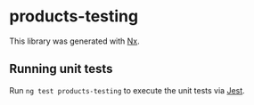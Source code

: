 # products-testing

This library was generated with [Nx](https://nx.dev).

## Running unit tests

Run `ng test products-testing` to execute the unit tests via [Jest](https://jestjs.io).

